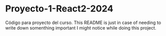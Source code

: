 # Proyecto-1-React2-2024
Código para proyecto del curso.
This README is just in case of needing to write down somenthing important I might notice while doing this project.
